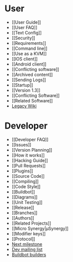 # User

* [[User Guide]]
* [[User FAQ]]
* [[Text Config]]
* [[Security]]
* [[Requirements]]
* [[Command line]]
* [[Use as a KVM]]
* [[IOS client]]
* [[Android client]]
* [[Conflicting software]]
* [[Archived content]]
* [[Sending Logs]]
* [[Startup]]
* [[Version 1.3]]
* [[Conflicting Software]]
* [[Related Software]]
* [Legacy Wiki](http://synergy-project.org/wiki)

# Developer

* [[Developer FAQ]]
* [[Issues]]
* [[Version Planning]]
* [[How it works]]
* [[Hacking Guide]]
* [[Pull Requests]]
* [[Plugins]]
* [[Source Code]]
* [[Compiling]]
* [[Code Style]]
* [[Buildbot]]
* [[Diagrams]]
* [[Unit Testing]]
* [[Release]]
* [[Branches]]
* [[Authors]]
* [[Related Projects]]
* [[Micro Synergy|μSynergy]]
* [[Modifier keys]]
* [[Protocol]]
* [Next milestone](https://github.com/synergy/synergy/issues?q=milestone%3Anext)
* [Dev mailing list](http://groups.google.com/group/synergy-dev)
* [Buildbot builders](http://buildbot.synergy-project.org/builders)